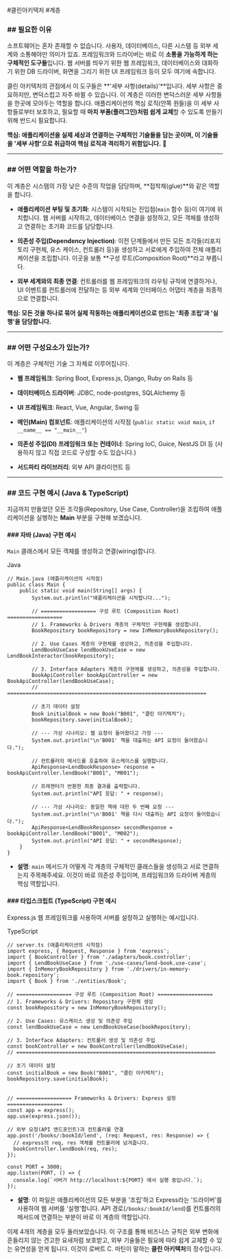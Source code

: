 #클린아키텍처  #계층 

### ## 필요한 이유

소프트웨어는 혼자 존재할 수 없습니다. 사용자, 데이터베이스, 다른 시스템 등 외부 세계와 소통해야만 의미가 있죠. 프레임워크와 드라이버는 바로 이 **소통을 가능하게 하는 구체적인 도구들**입니다. 웹 서버를 띄우기 위한 웹 프레임워크, 데이터베이스와 대화하기 위한 DB 드라이버, 화면을 그리기 위한 UI 프레임워크 등이 모두 여기에 속합니다.

클린 아키텍처의 관점에서 이 도구들은 **'세부 사항(details)'**입니다. 세부 사항은 중요하지만, 변덕스럽고 자주 바뀔 수 있습니다. 이 계층은 이러한 변덕스러운 세부 사항들을 한곳에 모아두는 역할을 합니다. 애플리케이션의 핵심 로직(안쪽 원들)을 이 세부 사항들로부터 보호하고, 필요할 때 **마치 부품(플러그인)처럼 쉽게 교체**할 수 있도록 만들기 위해 반드시 필요합니다.

**핵심: 애플리케이션을 실제 세상과 연결하는 구체적인 기술들을 담는 곳이며, 이 기술들을 '세부 사항'으로 취급하여 핵심 로직과 격리하기 위함입니다.** 🚗

---

### ## 어떤 역할을 하는가?

이 계층은 시스템의 가장 낮은 수준의 작업을 담당하며, **접착제(glue)**와 같은 역할을 합니다.

- **애플리케이션 부팅 및 초기화**: 시스템이 시작되는 진입점(`main` 함수 등)이 여기에 위치합니다. 웹 서버를 시작하고, 데이터베이스 연결을 설정하고, 모든 객체를 생성하고 연결하는 초기화 코드를 담당합니다.
    
- **의존성 주입(Dependency Injection)**: 이전 단계들에서 만든 모든 조각들(리포지토리 구현체, 유스 케이스, 컨트롤러 등)을 생성하고 서로에게 주입하여 전체 애플리케이션을 조립합니다. 이곳을 보통 **구성 루트(Composition Root)**라고 부릅니다.
    
- **외부 세계와의 최종 연결**: 컨트롤러를 웹 프레임워크의 라우팅 규칙에 연결하거나, UI 이벤트를 컨트롤러에 전달하는 등 외부 세계와 인터페이스 어댑터 계층을 최종적으로 연결합니다.
    

**핵심: 모든 것을 하나로 묶어 실제 작동하는 애플리케이션으로 만드는 '최종 조립'과 '실행'을 담당합니다.**

---

### ## 어떤 구성요소가 있는가?

이 계층은 구체적인 기술 그 자체로 이루어집니다.

- **웹 프레임워크**: Spring Boot, Express.js, Django, Ruby on Rails 등
    
- **데이터베이스 드라이버**: JDBC, node-postgres, SQLAlchemy 등
    
- **UI 프레임워크**: React, Vue, Angular, Swing 등
    
- **메인(Main) 컴포넌트**: 애플리케이션의 시작점 (`public static void main`, `if __name__ == "__main__"`)
    
- **의존성 주입(DI) 프레임워크 또는 컨테이너**: Spring IoC, Guice, NestJS DI 등 (사용하지 않고 직접 코드로 구성할 수도 있습니다.)
    
- **서드파티 라이브러리**: 외부 API 클라이언트 등
    

---

### ## 코드 구현 예시 (Java & TypeScript)

지금까지 만들었던 모든 조각들(Repository, Use Case, Controller)을 조립하여 애플리케이션을 실행하는 **Main** 부분을 구현해 보겠습니다.

#### ### 자바 (Java) 구현 예시

`Main` 클래스에서 모든 객체를 생성하고 연결(wiring)합니다.

Java

```
// Main.java (애플리케이션의 시작점)
public class Main {
    public static void main(String[] args) {
        System.out.println("애플리케이션을 시작합니다...");

        // ================== 구성 루트 (Composition Root) ==================
        // 1. Frameworks & Drivers 계층의 구체적인 구현체를 생성합니다.
        BookRepository bookRepository = new InMemoryBookRepository();

        // 2. Use Cases 계층의 구현체를 생성하고, 의존성을 주입합니다.
        LendBookUseCase lendBookUseCase = new LendBookInteractor(bookRepository);

        // 3. Interface Adapters 계층의 구현체를 생성하고, 의존성을 주입합니다.
        BookApiController bookApiController = new BookApiController(lendBookUseCase);
        // =================================================================

        // 초기 데이터 설정
        Book initialBook = new Book("B001", "클린 아키텍처");
        bookRepository.save(initialBook);

        // --- 가상 시나리오: 웹 요청이 들어왔다고 가정 ---
        System.out.println("\n'B001' 책을 대출하는 API 요청이 들어왔습니다.");
        
        // 컨트롤러의 메서드를 호출하여 유스케이스를 실행합니다.
        ApiResponse<LendBookResponse> response = bookApiController.lendBook("B001", "M001");

        // 프레젠터가 반환한 최종 결과를 출력합니다.
        System.out.println("API 응답: " + response);

        // --- 가상 시나리오: 동일한 책에 대한 두 번째 요청 ---
        System.out.println("\n'B001' 책을 다시 대출하는 API 요청이 들어왔습니다.");
        ApiResponse<LendBookResponse> secondResponse = bookApiController.lendBook("B001", "M002");
        System.out.println("API 응답: " + secondResponse);
    }
}
```

- **설명**: `main` 메서드가 어떻게 각 계층의 구체적인 클래스들을 생성하고 서로 연결하는지 주목해주세요. 이것이 바로 의존성 주입이며, 프레임워크와 드라이버 계층의 핵심 역할입니다.
    

#### ### 타입스크립트 (TypeScript) 구현 예시

Express.js 웹 프레임워크를 사용하여 서버를 설정하고 실행하는 예시입니다.

TypeScript

```
// server.ts (애플리케이션의 시작점)
import express, { Request, Response } from 'express';
import { BookController } from './adapters/book.controller';
import { LendBookUseCase } from './use-cases/lend-book.use-case';
import { InMemoryBookRepository } from './drivers/in-memory-book.repository';
import { Book } from './entities/Book';

// ================== 구성 루트 (Composition Root) ==================
// 1. Frameworks & Drivers: Repository 구현체 생성
const bookRepository = new InMemoryBookRepository();

// 2. Use Cases: 유스케이스 생성 및 의존성 주입
const lendBookUseCase = new LendBookUseCase(bookRepository);

// 3. Interface Adapters: 컨트롤러 생성 및 의존성 주입
const bookController = new BookController(lendBookUseCase);
// =================================================================

// 초기 데이터 설정
const initialBook = new Book("B001", "클린 아키텍처");
bookRepository.save(initialBook);


// ================== Frameworks & Drivers: Express 설정 ==================
const app = express();
app.use(express.json());

// 외부 요청(API 엔드포인트)과 컨트롤러를 연결
app.post('/books/:bookId/lend', (req: Request, res: Response) => {
  // express의 req, res 객체를 컨트롤러에 넘겨줍니다.
  bookController.lendBook(req, res);
});

const PORT = 3000;
app.listen(PORT, () => {
  console.log(`서버가 http://localhost:${PORT} 에서 실행 중입니다.`);
});
```

- **설명**: 이 파일은 애플리케이션의 모든 부분을 '조립'하고 Express라는 '드라이버'를 사용하여 웹 서버를 '실행'합니다. API 경로(`/books/:bookId/lend`)를 컨트롤러의 메서드에 연결하는 부분이 바로 이 계층의 역할입니다.
    

이제 4개의 계층을 모두 둘러보았습니다. 이 구조를 통해 비즈니스 규칙은 외부 변화에 흔들리지 않는 견고한 요새처럼 보호받고, 외부 기술들은 필요에 따라 쉽게 교체할 수 있는 유연성을 얻게 됩니다. 이것이 로버트 C. 마틴이 말하는 **클린 아키텍처**의 정수입니다.
